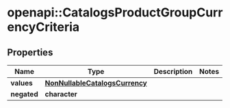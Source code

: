 # openapi::CatalogsProductGroupCurrencyCriteria


## Properties
Name | Type | Description | Notes
------------ | ------------- | ------------- | -------------
**values** | [**NonNullableCatalogsCurrency**](NonNullableCatalogsCurrency.md) |  | 
**negated** | **character** |  | 


